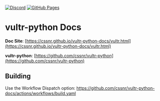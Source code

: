 [![Discord](https://img.shields.io/discord/899171661457293343?color=7289da&label=discord&logo=discord&logoColor=white&style=flat)](https://discord.gg/wXy6m2X8wY)
[![GitHub Pages](https://github.com/cssnr/vultr-python-docs/actions/workflows/build.yaml/badge.svg)](https://github.com/cssnr/vultr-python-docs/actions/workflows/build.yaml)
# vultr-python Docs

**Doc Site**: [https://cssnr.github.io/vultr-python-docs/vultr.html](https://cssnr.github.io/vultr-python-docs/vultr.html)

**vultr-python**: [https://github.com/cssnr/vultr-python](https://github.com/cssnr/vultr-python)

## Building

Use the Workflow Dispatch option: https://github.com/cssnr/vultr-python-docs/actions/workflows/build.yaml
